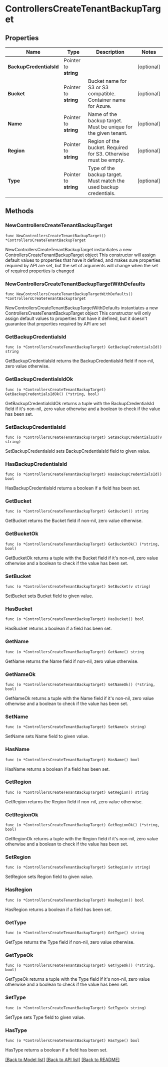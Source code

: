 # ControllersCreateTenantBackupTarget

## Properties

Name | Type | Description | Notes
------------ | ------------- | ------------- | -------------
**BackupCredentialsId** | Pointer to **string** |  | [optional] 
**Bucket** | Pointer to **string** | Bucket name for S3 or S3 compatible. Container name for Azure. | [optional] 
**Name** | Pointer to **string** | Name of the backup target. Must be unique for the given tenant. | [optional] 
**Region** | Pointer to **string** | Region of the bucket. Required for S3. Otherwise must be empty. | [optional] 
**Type** | Pointer to **string** | Type of the backup target. Must match the used backup credentials. | [optional] 

## Methods

### NewControllersCreateTenantBackupTarget

`func NewControllersCreateTenantBackupTarget() *ControllersCreateTenantBackupTarget`

NewControllersCreateTenantBackupTarget instantiates a new ControllersCreateTenantBackupTarget object
This constructor will assign default values to properties that have it defined,
and makes sure properties required by API are set, but the set of arguments
will change when the set of required properties is changed

### NewControllersCreateTenantBackupTargetWithDefaults

`func NewControllersCreateTenantBackupTargetWithDefaults() *ControllersCreateTenantBackupTarget`

NewControllersCreateTenantBackupTargetWithDefaults instantiates a new ControllersCreateTenantBackupTarget object
This constructor will only assign default values to properties that have it defined,
but it doesn't guarantee that properties required by API are set

### GetBackupCredentialsId

`func (o *ControllersCreateTenantBackupTarget) GetBackupCredentialsId() string`

GetBackupCredentialsId returns the BackupCredentialsId field if non-nil, zero value otherwise.

### GetBackupCredentialsIdOk

`func (o *ControllersCreateTenantBackupTarget) GetBackupCredentialsIdOk() (*string, bool)`

GetBackupCredentialsIdOk returns a tuple with the BackupCredentialsId field if it's non-nil, zero value otherwise
and a boolean to check if the value has been set.

### SetBackupCredentialsId

`func (o *ControllersCreateTenantBackupTarget) SetBackupCredentialsId(v string)`

SetBackupCredentialsId sets BackupCredentialsId field to given value.

### HasBackupCredentialsId

`func (o *ControllersCreateTenantBackupTarget) HasBackupCredentialsId() bool`

HasBackupCredentialsId returns a boolean if a field has been set.

### GetBucket

`func (o *ControllersCreateTenantBackupTarget) GetBucket() string`

GetBucket returns the Bucket field if non-nil, zero value otherwise.

### GetBucketOk

`func (o *ControllersCreateTenantBackupTarget) GetBucketOk() (*string, bool)`

GetBucketOk returns a tuple with the Bucket field if it's non-nil, zero value otherwise
and a boolean to check if the value has been set.

### SetBucket

`func (o *ControllersCreateTenantBackupTarget) SetBucket(v string)`

SetBucket sets Bucket field to given value.

### HasBucket

`func (o *ControllersCreateTenantBackupTarget) HasBucket() bool`

HasBucket returns a boolean if a field has been set.

### GetName

`func (o *ControllersCreateTenantBackupTarget) GetName() string`

GetName returns the Name field if non-nil, zero value otherwise.

### GetNameOk

`func (o *ControllersCreateTenantBackupTarget) GetNameOk() (*string, bool)`

GetNameOk returns a tuple with the Name field if it's non-nil, zero value otherwise
and a boolean to check if the value has been set.

### SetName

`func (o *ControllersCreateTenantBackupTarget) SetName(v string)`

SetName sets Name field to given value.

### HasName

`func (o *ControllersCreateTenantBackupTarget) HasName() bool`

HasName returns a boolean if a field has been set.

### GetRegion

`func (o *ControllersCreateTenantBackupTarget) GetRegion() string`

GetRegion returns the Region field if non-nil, zero value otherwise.

### GetRegionOk

`func (o *ControllersCreateTenantBackupTarget) GetRegionOk() (*string, bool)`

GetRegionOk returns a tuple with the Region field if it's non-nil, zero value otherwise
and a boolean to check if the value has been set.

### SetRegion

`func (o *ControllersCreateTenantBackupTarget) SetRegion(v string)`

SetRegion sets Region field to given value.

### HasRegion

`func (o *ControllersCreateTenantBackupTarget) HasRegion() bool`

HasRegion returns a boolean if a field has been set.

### GetType

`func (o *ControllersCreateTenantBackupTarget) GetType() string`

GetType returns the Type field if non-nil, zero value otherwise.

### GetTypeOk

`func (o *ControllersCreateTenantBackupTarget) GetTypeOk() (*string, bool)`

GetTypeOk returns a tuple with the Type field if it's non-nil, zero value otherwise
and a boolean to check if the value has been set.

### SetType

`func (o *ControllersCreateTenantBackupTarget) SetType(v string)`

SetType sets Type field to given value.

### HasType

`func (o *ControllersCreateTenantBackupTarget) HasType() bool`

HasType returns a boolean if a field has been set.


[[Back to Model list]](../README.md#documentation-for-models) [[Back to API list]](../README.md#documentation-for-api-endpoints) [[Back to README]](../README.md)


